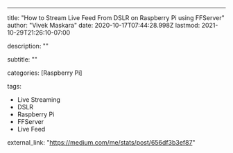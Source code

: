 ---
title: "How to Stream Live Feed From DSLR on Raspberry Pi using FFServer"
author: "Vivek Maskara"
date: 2020-10-17T07:44:28.998Z
lastmod: 2021-10-29T21:26:10-07:00

description: ""

subtitle: ""

categories: [Raspberry Pi]

tags:
 - Live Streaming
 - DSLR
 - Raspberry Pi
 - FFServer
 - Live Feed

external_link: "https://medium.com/me/stats/post/656df3b3ef87"
